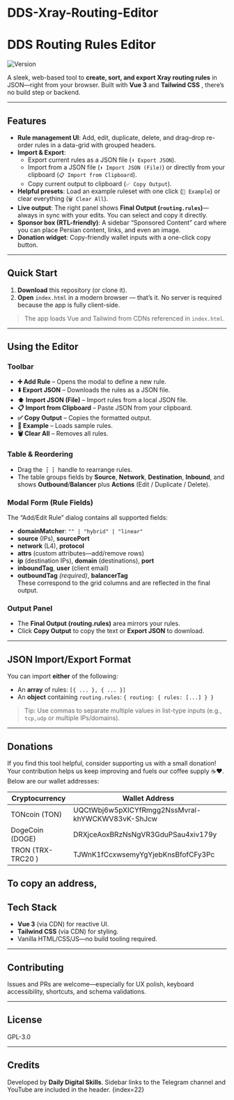 # DDS-Xray-Routing-Editor

# DDS Routing Rules Editor

![Version](https://img.shields.io/badge/version-1.0-blue.svg)

A sleek, web-based tool to **create, sort, and export Xray routing rules** in JSON—right from your browser. Built with **Vue 3** and **Tailwind CSS** , there’s no build step or backend.

---

## Features

- **Rule management UI**: Add, edit, duplicate, delete, and drag-drop re-order rules in a data-grid with grouped headers.
- **Import & Export**:
  - Export current rules as a JSON file (`⬇️ Export JSON`).
  - Import from a JSON file (`⬆️ Import JSON (File)`) or directly from your clipboard (`📋 Import from Clipboard`).
  - Copy current output to clipboard (`✅ Copy Output`).
- **Helpful presets**: Load an example ruleset with one click (`🧪 Example`) or clear everything (`🗑️ Clear All`).
- **Live output**: The right panel shows **Final Output (`routing.rules`)**—always in sync with your edits. You can select and copy it directly.
- **Sponsor box (RTL-friendly)**: A sidebar “Sponsored Content” card where you can place Persian content, links, and even an image.
- **Donation widget**: Copy-friendly wallet inputs with a one-click copy button.

---

## Quick Start

1. **Download** this repository (or clone it).
2. **Open** `index.html` in a modern browser — that’s it. No server is required because the app is fully client-side.

> The app loads Vue and Tailwind from CDNs referenced in `index.html`.

---

## Using the Editor

### Toolbar

- **➕ Add Rule** – Opens the modal to define a new rule.
- **⬇️ Export JSON** – Downloads the rules as a JSON file.
- **⬆️ Import JSON (File)** – Import rules from a local JSON file.
- **📋 Import from Clipboard** – Paste JSON from your clipboard.
- **✅ Copy Output** – Copies the formatted output.
- **🧪 Example** – Loads sample rules.
- **🗑️ Clear All** – Removes all rules.

### Table & Reordering

- Drag the **⋮⋮** handle to rearrange rules.
- The table groups fields by **Source**, **Network**, **Destination**, **Inbound**, and shows **Outbound**/**Balancer** plus **Actions** (Edit / Duplicate / Delete).

### Modal Form (Rule Fields)

The “Add/Edit Rule” dialog contains all supported fields:

- **domainMatcher**: `"" | "hybrid" | "linear"`
- **source** (IPs), **sourcePort**
- **network** (L4), **protocol**
- **attrs** (custom attributes—add/remove rows)
- **ip** (destination IPs), **domain** (destinations), **port**
- **inboundTag**, **user** (client email)
- **outboundTag** _(required)_, **balancerTag**  
  These correspond to the grid columns and are reflected in the final output.

### Output Panel

- The **Final Output (routing.rules)** area mirrors your rules.
- Click **Copy Output** to copy the text or **Export JSON** to download.

---

## JSON Import/Export Format

You can import **either** of the following:

- An **array** of rules: `[{ ... }, { ... }]`
- An **object** containing `routing.rules`: `{ routing: { rules: [...] } }`

> Tip: Use commas to separate multiple values in list-type inputs (e.g., `tcp,udp` or multiple IPs/domains).

---

## Donations

If you find this tool helpful, consider supporting us with a small donation! Your contribution helps us keep improving and fuels our coffee supply ☕❤️. Below are our wallet addresses:

| Cryptocurrency    | Wallet Address                                   |
| ----------------- | ------------------------------------------------ |
| TONcoin (TON)     | UQCtWbj6w5pXICYfRmgg2NssMvral-khYWCKWV83vK-ShJcw |
| DogeCoin (DOGE)   | DRXjceAoxBRzNsNgVR3GduPSau4xiv179y               |
| TRON (TRX-TRC20 ) | TJWnK1fCcxwsemyYgYjebKnsBfofCFy3Pc               |

## To copy an address,

## Tech Stack

- **Vue 3** (via CDN) for reactive UI.
- **Tailwind CSS** (via CDN) for styling.
- Vanilla HTML/CSS/JS—no build tooling required.

---

## Contributing

Issues and PRs are welcome—especially for UX polish, keyboard accessibility, shortcuts, and schema validations.

---

## License

GPL-3.0

---

## Credits

Developed by **Daily Digital Skills**. Sidebar links to the Telegram channel and YouTube are included in the header. {index=22}
